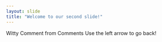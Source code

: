 ```yaml
---
layout: slide
title: "Welcome to our second slide!"
---
```

Witty Comment from Comments
Use the left arrow to go back!
